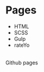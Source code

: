 <h1 style='color='red'>Pages</h1>
<ul>
  <li>HTML</li>
  <li>SCSS</li>
  <li>Gulp</li>
  <li>rateYo</li>
</ul>
<br>
<a hred='https://batmankoff.github.io/pages/dist/index.html'>Github pages</a>

